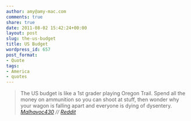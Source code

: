 ```yaml
---
author: amy@amy-mac.com
comments: true
share: true
date: 2011-08-02 15:42:24+00:00
layout: post
slug: the-us-budget
title: US Budget
wordpress_id: 657
post_format:
- Quote
tags:
- America
- quotes
---
```


<blockquote>
  The US budget is like a 1st grader playing Oregon Trail. Spend all the money on ammunition so you can shoot at stuff, then wonder why your wagon is falling apart and everyone is dying of dysentery.
  <cite><a href="http://www.reddit.com/user/Malhavoc430">Malhavoc430</a> // <a href="http://www.reddit.com/r/politics/comments/glqji/the_us_budget_is_like_a_1st_grader_playing_oregon/">Reddit</a></cite>
</blockquote>

